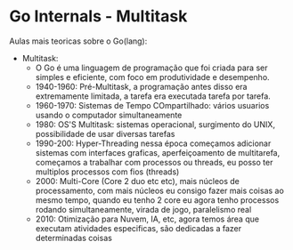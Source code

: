 # Go Internals - Multitask

Aulas mais teoricas sobre o Go(lang):

- Multitask:
  - O Go é uma linguagem de programação que foi criada para ser simples e eficiente, com foco em produtividade e desempenho.
  - 1940-1960: Pré-Multitask, a programação antes disso era extremamente limitada, a tarefa era executada tarefa por tarefa.
  - 1960-1970: Sistemas de Tempo COmpartilhado: vários usuarios usando o computador simultaneamente
  - 1980: OS'S Multitask: sistemas operacional, surgimento do UNIX, possibilidade de usar diversas tarefas
  - 1990-200: Hyper-Threading nessa época começamos adicionar sistemas com interfaces graficas, aperfeiçoamento de multitarefa, começamos a trabalhar com processos ou threads, eu posso ter multiplos processos com fios (threads)
  - 2000: Multi-Core (Core 2 duo etc etc), mais núcleos de processamento, com mais núcleos eu consigo fazer mais coisas ao mesmo tempo, quando eu tenho 2 core eu agora tenho processos rodando simultaneamente, virada de jogo, paralelismo real
  - 2010: Otimização para Nuvem, IA, etc, agora temos área que executam atividades especificas, são dedicadas a fazer determinadas coisas
